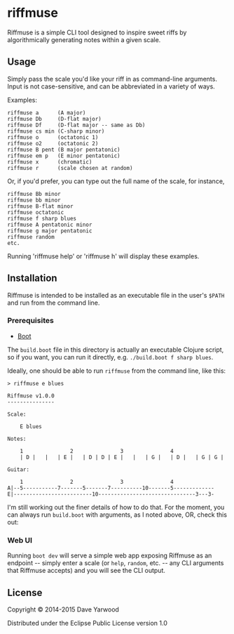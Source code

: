 # riffmuse

Riffmuse is a simple CLI tool designed to inspire sweet riffs by algorithmically generating notes within a given scale.

## Usage

Simply pass the scale you'd like your riff in as command-line arguments. Input is not case-sensitive, and can be abbreviated in a variety of ways.

Examples:

    riffmuse a      (A major)
    riffmuse Db     (D-flat major)
    riffmuse Df     (D-flat major -- same as Db)
    riffmuse cs min (C-sharp minor)
    riffmuse o      (octatonic 1)
    riffmuse o2     (octatonic 2)
    riffmuse B pent (B major pentatonic)
    riffmuse em p   (E minor pentatonic)
    riffmuse x      (chromatic)
    riffmuse r      (scale chosen at random)

Or, if you'd prefer, you can type out the full name of the scale, for instance,

    riffmuse Bb minor
    riffmuse bb minor
    riffmuse B-flat minor
    riffmuse octatonic
    riffmuse f sharp blues
    riffmuse A pentatonic minor
    riffmuse g major pentatonic
    riffmuse random
    etc.

Running 'riffmuse help' or 'riffmuse h' will display these examples.

## Installation

Riffmuse is intended to be installed as an executable file in the user's `$PATH` and run from the command line.

### Prerequisites

* [Boot](http://www.boot-clj.com)

The `build.boot` file in this directory is actually an executable Clojure script, so if you want, you can run it directly, e.g. `./build.boot f sharp blues`.

Ideally, one should be able to run `riffmuse` from the command line, like this:

    > riffmuse e blues

    Riffmuse v1.0.0
    ---------------

    Scale:

        E blues

    Notes:

        1               2               3               4
        | D |   |   | E |   | D | D | E |   |   | G |   | D |   | G | G |

    Guitar:

        1               2               3               4
    A|--5-----------7-------5-------7----------10-------5-------------
    E|-------------------------10-------------------------------3---3-

I'm still working out the finer details of how to do that. For the moment, you can always run `build.boot` with arguments, as I noted above, OR, check this out:

### Web UI

Running `boot dev` will serve a simple web app exposing Riffmuse as an endpoint -- simply enter a scale (or `help`, `random`, etc. -- any CLI arguments that Riffmuse accepts) and you will see the CLI output.

## License

Copyright © 2014-2015 Dave Yarwood

Distributed under the Eclipse Public License version 1.0
